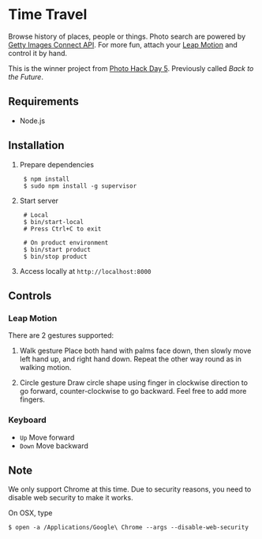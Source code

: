 # Time Travel

Browse history of places, people or things. Photo search are powered by [Getty Images Connect API](http://api.gettyimages.com/). For more fun, attach your [Leap Motion](https://www.leapmotion.com/) and control it by hand.

This is the winner project from [Photo Hack Day 5](http://photohackday.org). Previously called *Back to the Future*.


## Requirements

* Node.js

## Installation

1. Prepare dependencies

        $ npm install
        $ sudo npm install -g supervisor

4. Start server

        # Local
        $ bin/start-local
        # Press Ctrl+C to exit

        # On product environment
        $ bin/start product
        $ bin/stop product

5. Access locally at `http://localhost:8000`

## Controls

### Leap Motion

There are 2 gestures supported:

1. Walk gesture
  Place both hand with palms face down, then slowly move left hand up, and right hand down. Repeat the other way round as in walking motion.

2. Circle gesture
  Draw circle shape using finger in clockwise direction to go forward, counter-clockwise to go backward. Feel free to add more fingers.

### Keyboard

  - `Up` Move forward
  - `Down` Move backward

## Note

We only support Chrome at this time. Due to security reasons, you need to disable web security to make it works.

On OSX, type

    $ open -a /Applications/Google\ Chrome --args --disable-web-security
